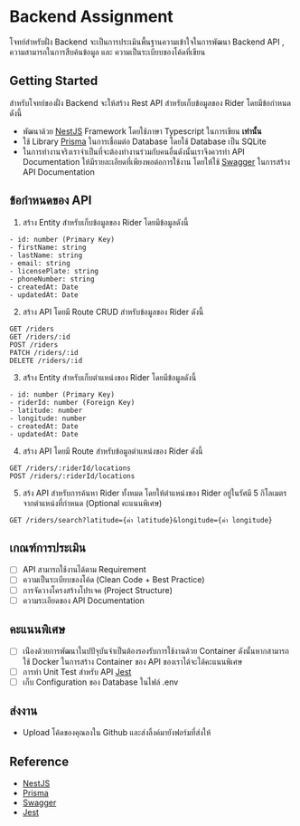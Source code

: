 # Backend Assignment

โจทย์สำหรับฝั่ง Backend จะเป็นการประเมินพื้นฐานความเข้าใจในการพัฒนา Backend API , ความสามารถในการสืบค้นข้อมูล และ ความเป็นระเบียบของโค้ดที่เขียน

## Getting Started

สำหรับโจทย์ของฝั่ง Backend จะให้สร้าง Rest API สำหรับเก็บข้อมูลของ Rider โดยมีข้อกำหนดดังนี้

- พัฒนาด้วย [NestJS](https://nestjs.com/) Framework โดยใช้ภาษา Typescript ในการเขียน **เท่านั้น**
- ใช้ Library [Prisma](https://docs.nestjs.com/recipes/prisma) ในการเชื่อมต่อ Database โดยใช้ Database เป็น SQLite
- ในการทำงานจริงเราจำเป็นที่จะต้องทำงานร่วมกับคนอื่นดังนั้นเราจึงควรทำ API Documentation ให้มีรายละเอียดที่เพียงพอต่อการใช้งาน โดยให้ใช้ [Swagger](https://docs.nestjs.com/openapi/introduction) ในการสร้าง API Documentation

## ข้อกำหนดของ API

1. สร้าง Entity สำหรับเก็บข้อมูลของ Rider โดยมีข้อมูลดังนี้

```
- id: number (Primary Key)
- firstName: string
- lastName: string
- email: string
- licensePlate: string
- phoneNumber: string
- createdAt: Date
- updatedAt: Date
```

2. สร้าง API โดยมี Route CRUD สำหรับข้อมูลของ Rider ดังนี้

```
GET /riders
GET /riders/:id
POST /riders
PATCH /riders/:id
DELETE /riders/:id
```

3. สร้้าง Entity สำหรับเก็บตำแหน่งของ Rider โดยมีข้อมูลดังนี้

```
- id: number (Primary Key)
- riderId: number (Foreign Key)
- latitude: number
- longitude: number
- createdAt: Date
- updatedAt: Date
```

4. สร้าง API โดยมี Route สำหรับข้อมูลตำแหน่งของ Rider ดังนี้

```
GET /riders/:riderId/locations
POST /riders/:riderId/locations
```

5. สร้ง API สำหรับการค้นหา Rider ทั้งหมด โดยให้ตำแหน่งของ Rider อยู่ในรัศมี 5 กิโลเมตร จากตำแหน่งที่กำหนด (Optional คะแนนพิเศษ)

```
GET /riders/search?latitude={ค่า latitude}&longitude={ค่า longitude}
```

## เกณฑ์การประเมิน

- [ ] API สามารถใช้งานได้ตาม Requirement
- [ ] ความเป็นระเบียบของโค้ด (Clean Code + Best Practice)
- [ ] การจัดวางโครงสร้างโปรเจค (Project Structure)
- [ ] ความระเอียดของ API Documentation

## คะแนนพิเศษ

- [ ] เน่ืองด้วยการพัฒนาในปปัจุบันจำเป็นต้องรองรับการใช้งานด้วย Container ดังนั้นหากสามารถใช้ Docker ในการสร้าง Container ของ API ของเราได้จะได้คะแนนพิเศษ
- [ ] การทำ Unit Test สำหรับ API [Jest](https://docs.nestjs.com/fundamentals/testing)
- [ ] เก็บ Configuration ของ Database ในไฟล์ .env

## ส่งงาน

- Upload โค้ดของคุณลงใน Github และส่งลิ้งค์มายังฟอร์มที่ส่งให้

## Reference

- [NestJS](https://nestjs.com/)
- [Prisma](https://docs.nestjs.com/recipes/prisma)
- [Swagger](https://docs.nestjs.com/openapi/introduction)
- [Jest](https://docs.nestjs.com/fundamentals/testing)
